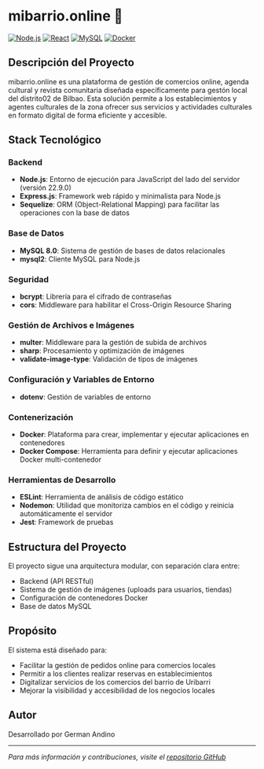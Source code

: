 # mibarrio.online 🏪

[![Node.js](https://img.shields.io/badge/Node.js-339933?style=flat&logo=nodedotjs&logoColor=white)](https://nodejs.org/)
[![React](https://img.shields.io/badge/React-61DAFB?style=flat&logo=react&logoColor=black)](https://reactjs.org/)
[![MySQL](https://img.shields.io/badge/MySQL-4479A1?style=flat&logo=mysql&logoColor=white)](https://www.mysql.com/)
[![Docker](https://img.shields.io/badge/Docker-2496ED?style=flat&logo=docker&logoColor=white)](https://www.docker.com/)



## Descripción del Proyecto

mibarrio.online es una plataforma de gestión de comercios online, agenda cultural y revista comunitaria diseñada específicamente para gestón local del distrito02 de Bilbao. Esta solución permite a los establecimientos y agentes culturales de la zona ofrecer sus servicios y actividades culturales en formato digital de forma eficiente y accesible.

## Stack Tecnológico

### Backend
- **Node.js**: Entorno de ejecución para JavaScript del lado del servidor (versión 22.9.0)
- **Express.js**: Framework web rápido y minimalista para Node.js
- **Sequelize**: ORM (Object-Relational Mapping) para facilitar las operaciones con la base de datos

### Base de Datos
- **MySQL 8.0**: Sistema de gestión de bases de datos relacionales
- **mysql2**: Cliente MySQL para Node.js

### Seguridad
- **bcrypt**: Librería para el cifrado de contraseñas
- **cors**: Middleware para habilitar el Cross-Origin Resource Sharing

### Gestión de Archivos e Imágenes
- **multer**: Middleware para la gestión de subida de archivos
- **sharp**: Procesamiento y optimización de imágenes
- **validate-image-type**: Validación de tipos de imágenes

### Configuración y Variables de Entorno
- **dotenv**: Gestión de variables de entorno

### Contenerización
- **Docker**: Plataforma para crear, implementar y ejecutar aplicaciones en contenedores
- **Docker Compose**: Herramienta para definir y ejecutar aplicaciones Docker multi-contenedor

### Herramientas de Desarrollo
- **ESLint**: Herramienta de análisis de código estático
- **Nodemon**: Utilidad que monitoriza cambios en el código y reinicia automáticamente el servidor
- **Jest**: Framework de pruebas

## Estructura del Proyecto

El proyecto sigue una arquitectura modular, con separación clara entre:
- Backend (API RESTful)
- Sistema de gestión de imágenes (uploads para usuarios, tiendas)
- Configuración de contenedores Docker
- Base de datos MySQL

## Propósito

El sistema está diseñado para:
- Facilitar la gestión de pedidos online para comercios locales
- Permitir a los clientes realizar reservas en establecimientos
- Digitalizar servicios de los comercios del barrio de Uribarri
- Mejorar la visibilidad y accesibilidad de los negocios locales

## Autor

Desarrollado por German Andino

---

*Para más información y contribuciones, visite el [repositorio GitHub](https://github.com/Gandino1984/uribarri.online)*
